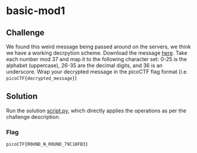 # basic-mod1

## Challenge

We found this weird message being passed around on the servers, we think we have a working decrpytion scheme. Download the message [here](https://artifacts.picoctf.net/c/393/message.txt). Take each number mod 37 and map it to the following character set: 0-25 is the alphabet (uppercase), 26-35 are the decimal digits, and 36 is an underscore. Wrap your decrypted message in the picoCTF flag format (i.e. `picoCTF{decrypted_message}`)

## Solution

Run the solution [script.py](script.py), which directly applies the operations as per the challenge description.

### Flag

`picoCTF{R0UND_N_R0UND_79C18FB3}`

